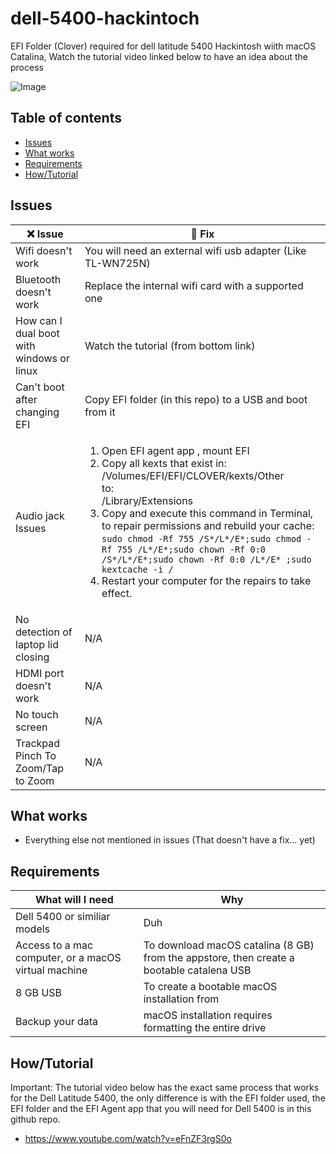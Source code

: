 # dell-5400-hackintoch

EFI Folder (Clover) required for dell latitude 5400 Hackintosh wiith macOS Catalina, Watch the tutorial video linked below to have an idea about the process

![Image](https://i.imgur.com/OtSV3bk.png)

## Table of contents

- [Issues](#issues)
- [What works](#what-works)
- [Requirements](#requirements)
- [How/Tutorial](#howtutorial)

## Issues

:x: Issue | :wrench: Fix
------------ | -------------
Wifi doesn't work | You will need an external wifi usb adapter (Like TL-WN725N)
Bluetooth doesn't work | Replace the internal wifi card with a supported one
How can I dual boot with windows or linux | Watch the tutorial (from bottom link)
Can't boot after changing EFI | Copy EFI folder (in this repo) to a USB and boot from it
Audio jack Issues | <ol><li>Open EFI agent app , mount EFI</li><li>Copy all kexts that exist in: <br/>/Volumes/EFI/EFI/CLOVER/kexts/Other<br/>to:<br/>/Library/Extensions</li><li> Copy and execute this command in Terminal, to repair permissions and rebuild your cache:<br/>``` sudo chmod -Rf 755 /S*/L*/E*;sudo chmod -Rf 755 /L*/E*;sudo chown -Rf 0:0 /S*/L*/E*;sudo chown -Rf 0:0 /L*/E* ;sudo kextcache -i /  ```<br/> </li>  <li>Restart your computer for the repairs to take effect.</li></ol>
No detection of laptop lid closing | N/A
HDMI port doesn't work | N/A
No touch screen | N/A
Trackpad Pinch To Zoom/Tap to Zoom​ | N/A

## What works

- Everything else not mentioned in issues (That doesn't have a fix... yet)

## Requirements

What will I need | Why
------------ | -------------
Dell 5400 or similiar models | Duh
Access to a mac computer, or a macOS virtual machine | To download macOS catalina (8 GB) from the appstore, then create a bootable catalena USB
8 GB USB | To create a bootable macOS installation from
Backup your data | macOS installation requires formatting the entire drive

## How/Tutorial

Important: The tutorial video below has the exact same process that works for the Dell Latitude 5400, the only difference is with the EFI folder used, the EFI folder and the EFI Agent app that you will need for Dell 5400 is in this github repo.

- https://www.youtube.com/watch?v=eFnZF3rgS0o

